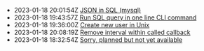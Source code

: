 * 2023-01-18 20:01:54Z [JSON in SQL (mysql)](../3)
* 2023-01-18 19:43:57Z [Run SQL query in one line CLI command](../2)
* 2023-01-18 19:36:00Z [Create new user in Unix](../1)
* 2023-01-18 20:08:19Z [Remove interval within called callback](../4)
* 2023-01-18 18:32:54Z [Sorry, planned but not yet available](../0)
